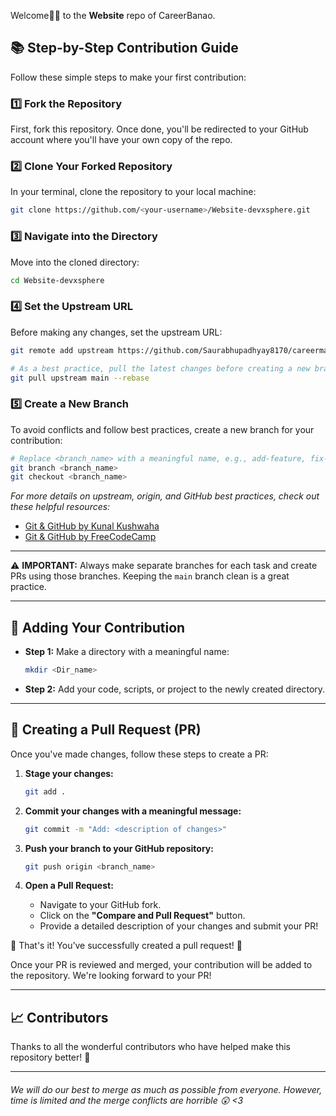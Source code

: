 Welcome🙏🏼 to the **Website** repo of CareerBanao.

## 📚 Step-by-Step Contribution Guide

Follow these simple steps to make your first contribution:

### 1️⃣ **Fork the Repository**
First, fork this repository. Once done, you'll be redirected to your GitHub account where you'll have your own copy of the repo.

### 2️⃣ **Clone Your Forked Repository**
In your terminal, clone the repository to your local machine:
```bash
git clone https://github.com/<your-username>/Website-devxsphere.git
```

### 3️⃣ **Navigate into the Directory**
Move into the cloned directory:
```bash
cd Website-devxsphere
```

### 4️⃣ **Set the Upstream URL**
Before making any changes, set the upstream URL:
```bash
git remote add upstream https://github.com/Saurabhupadhyay8170/careermain.git

# As a best practice, pull the latest changes before creating a new branch:
git pull upstream main --rebase
```

### 5️⃣ **Create a New Branch**
To avoid conflicts and follow best practices, create a new branch for your contribution:
```bash
# Replace <branch_name> with a meaningful name, e.g., add-feature, fix-issue.
git branch <branch_name>
git checkout <branch_name>
```

_For more details on upstream, origin, and GitHub best practices, check out these helpful resources:_

- [Git & GitHub by Kunal Kushwaha](https://www.youtube.com/watch?v=apGV9Kg7ics)
- [Git & GitHub by FreeCodeCamp](https://www.youtube.com/watch?v=RGOj5yH7evk)

---

⚠️ **IMPORTANT:** Always make separate branches for each task and create PRs using those branches. Keeping the `main` branch clean is a great practice.

---

## 📂 Adding Your Contribution

- **Step 1:** Make a directory with a meaningful name:
  ```bash
  mkdir <Dir_name>
  ```
- **Step 2:** Add your code, scripts, or project to the newly created directory.

---

## 🚀 Creating a Pull Request (PR)

Once you've made changes, follow these steps to create a PR:

1. **Stage your changes:**
   ```bash
   git add .
   ```
2. **Commit your changes with a meaningful message:**
   ```bash
   git commit -m "Add: <description of changes>"
   ```
3. **Push your branch to your GitHub repository:**
   ```bash
   git push origin <branch_name>
   ```

4. **Open a Pull Request:**
   - Navigate to your GitHub fork.
   - Click on the **"Compare and Pull Request"** button.
   - Provide a detailed description of your changes and submit your PR!

🎉 That's it! You’ve successfully created a pull request! 🥳

Once your PR is reviewed and merged, your contribution will be added to the repository. We're looking forward to your PR!

---


## 📈 Contributors

Thanks to all the wonderful contributors who have helped make this repository better! 🙌




---

###### *We will do our best to merge as much as possible from everyone. However, time is limited and the merge conflicts are horrible :astonished: <3*
